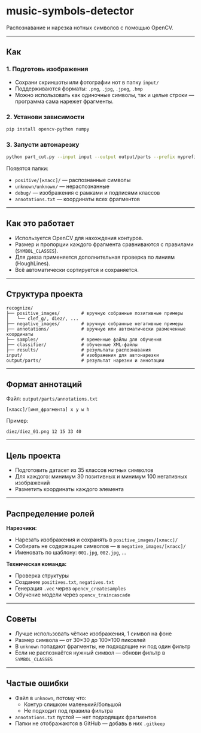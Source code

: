 # music-symbols-detector

Распознавание и нарезка нотных символов с помощью OpenCV.

---

## Как

### 1. Подготовь изображения
- Сохрани скриншоты или фотографии нот в папку `input/`
- Поддерживаются форматы: `.png`, `.jpg`, `.jpeg`, `.bmp`
- Можно использовать как одиночные символы, так и целые строки — программа сама нарежет фрагменты.

### 2. Установи зависимости
```sh
pip install opencv-python numpy
```

### 3. Запусти автонарезку
```sh
python part_cut.py --input input --output output/parts --prefix myprefix_
```

Появятся папки:
- `positive/[класс]/` — распознанные символы
- `unknown/unknown/` — нераспознанные
- `debug/` — изображения с рамками и подписями классов
- `annotations.txt` — координаты всех фрагментов

---

## Как это работает
- Используется OpenCV для нахождения контуров.
- Размер и пропорции каждого фрагмента сравниваются с правилами (`SYMBOL_CLASSES`).
- Для диеза применяется дополнительная проверка по линиям (HoughLines).
- Всё автоматически сортируется и сохраняется.

---

## Структура проекта
```
recognize/
├── positive_images/        # вручную собранные позитивные примеры
│   └── clef_g/, diez/, ...
├── negative_images/        # вручную собранные негативные примеры
├── annotations/            # вручную или автоматически размеченные координаты
├── samples/                # временные файлы для обучения
├── classifier/             # обученные XML-файлы
├── results/                # результаты распознавания
input/                      # изображения для автонарезки
output/parts/               # результат нарезки и аннотации
```

---

## Формат аннотаций
Файл: `output/parts/annotations.txt`
```
[класс]/[имя_фрагмента] x y w h
```
Пример:
```
diez/diez_01.png 12 15 33 40
```

---

## Цель проекта
- Подготовить датасет из 35 классов нотных символов
- Для каждого: минимум 30 позитивных и минимум 100 негативных изображений
- Разметить координаты каждого элемента

---

## Распределение ролей
**Нарезчики:**
- Нарезать изображения и сохранять в `positive_images/[класс]/`
- Собирать не содержащие символов — в `negative_images/[класс]/`
- Именовать по шаблону: `001.jpg`, `002.jpg`, ...

**Техническая команда:**
- Проверка структуры
- Создание `positives.txt`, `negatives.txt`
- Генерация `.vec` через `opencv_createsamples`
- Обучение модели через `opencv_traincascade`

---

## Советы
- Лучше использовать чёткие изображения, 1 символ на фоне
- Размер символа — от 30×30 до 100×100 пикселей
- В `unknown` попадают фрагменты, не подходящие ни под один фильтр
- Если не распознаётся нужный символ — обнови фильтр в `SYMBOL_CLASSES`

---

## Частые ошибки
- Файл в `unknown`, потому что:
  - Контур слишком маленький/большой
  - Не подходит под правила фильтра
- `annotations.txt` пустой — нет подходящих фрагментов
- Папки не отображаются в GitHub — добавь в них `.gitkeep`


